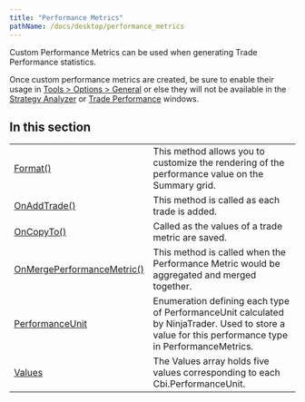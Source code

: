 ```yaml
---
title: "Performance Metrics"
pathName: /docs/desktop/performance_metrics
---
```


Custom Performance Metrics can be used when generating Trade Performance statistics.

Once custom performance metrics are created, be sure to enable their usage in [Tools > Options > General](/docs/desktop/general_section) or else they will not be available in the [Strategy Analyzer](/docs/desktop/strategy_analyzer) or [Trade Performance](/docs/desktop/trade_performance) windows.

## In this section

|  |  |
| --- | --- |
| [Format()](/docs/desktop/format) | This method allows you to customize the rendering of the performance value on the Summary grid. |
| [OnAddTrade()](/docs/desktop/onaddtrade) | This method is called as each trade is added. |
| [OnCopyTo()](/docs/desktop/oncopyto) | Called as the values of a trade metric are saved. |
| [OnMergePerformanceMetric()](/docs/desktop/onmergeperformancemetric) | This method is called when the Performance Metric would be aggregated and merged together. |
| [PerformanceUnit](/docs/desktop/performanceunit) | Enumeration defining each type of PerformanceUnit calculated by NinjaTrader. Used to store a value for this performance type in PerformanceMetrics. |
| [Values](/docs/desktop/performancemetric_values) | The Values array holds five values corresponding to each Cbi.PerformanceUnit. |


